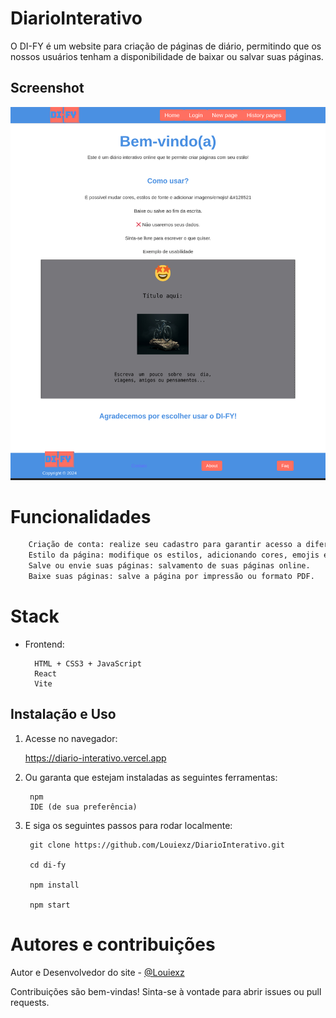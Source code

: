 # DiarioInterativo
O DI-FY é um website para criação de páginas de diário, permitindo que os nossos usuários tenham a disponibilidade de baixar ou salvar suas páginas.

## Screenshot
![DI-FY: Diário Interativo](di-fy.png)

# Funcionalidades
```bash
    Criação de conta: realize seu cadastro para garantir acesso a diferentes funcionalidades.
    Estilo da página: modifique os estilos, adicionando cores, emojis e imagens.
    Salve ou envie suas páginas: salvamento de suas páginas online.
    Baixe suas páginas: salve a página por impressão ou formato PDF.
```

# Stack
- Frontend:

        HTML + CSS3 + JavaScript
        React
        Vite

## Instalação e Uso
1. Acesse no navegador:

    https://diario-interativo.vercel.app

2. Ou garanta que estejam instaladas as seguintes ferramentas:

        npm
        IDE (de sua preferência)
    
3. E siga os seguintes passos para rodar localmente:

        git clone https://github.com/Louiexz/DiarioInterativo.git

        cd di-fy

        npm install

        npm start

# Autores e contribuições
Autor e Desenvolvedor do site - [@Louiexz](https://github.com/Louiexz)

Contribuições são bem-vindas! Sinta-se à vontade para abrir issues ou pull requests.